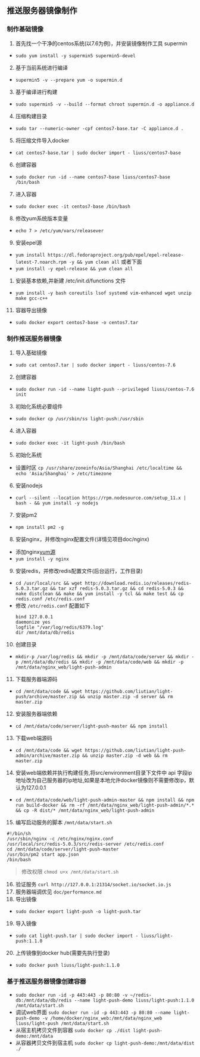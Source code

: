 ## 推送服务器镜像制作

### 制作基础镜像

1. 首先找一个干净的centos系统(以7.6为例)，并安装镜像制作工具 supermin
- `sudo yum install -y supermin5 supermin5-devel `
2. 基于当前系统进行编译
- `supermin5 -v --prepare yum -o supermin.d`
3. 基于编译进行构建
- `sudo supermin5 -v --build --format chroot supermin.d -o appliance.d`
4. 压缩构建目录
- `sudo tar --numeric-owner -cpf centos7-base.tar -C appliance.d . `
5. 将压缩文件导入docker
- `cat centos7-base.tar | sudo docker import - liuss/centos7-base`
6. 创建容器
- `sudo docker run -id --name centos7-base liuss/centos7-base /bin/bash`
7. 进入容器
- `sudo docker exec -it centos7-base /bin/bash`
8. 修改yum系统版本变量
- `echo 7 > /etc/yum/vars/releasever`
9. 安装epel源
- `yum install https://dl.fedoraproject.org/pub/epel/epel-release-latest-7.noarch.rpm -y && yum clean all` 或者下面
- `yum install -y epel-release && yum clean all`
1.  安装基本依赖,并新建 /etc/init.d/functions  文件
- `yum install -y bash coreutils lsof systemd vim-enhanced wget unzip make gcc-c++ `
11. 容器导出镜像
- `sudo docker export centos7-base -o centos7.tar`



### 制作推送服务器镜像

1. 导入基础镜像
- `sudo cat centos7.tar | sudo docker import - liuss/centos-7.6`
2. 创建容器
- `sudo docker run -id --name light-push --privileged liuss/centos-7.6 init`
3. 初始化系统必要组件
- `sudo docker cp /usr/sbin/ss light-push:/usr/sbin`
4. 进入容器
- `sudo docker exec -it light-push /bin/bash`
5. 初始化系统
- 设置时区 `cp /usr/share/zoneinfo/Asia/Shanghai /etc/localtime && echo 'Asia/Shanghai' > /etc/timezone`
6. 安装nodejs
- `curl --silent --location https://rpm.nodesource.com/setup_11.x | bash - && yum install -y nodejs`
7. 安装pm2
- `npm install pm2 -g`
8. 安装nginx，并修改nginx配置文件(详情见项目doc/nginx)
- 添加nginx[yum源](http://nginx.org/en/linux_packages.html#RHEL-CentOS)
- `yum install -y nginx`
9. 安装redis，并修改redis配置文件(后台运行，工作目录)
- `cd /usr/local/src && wget http://download.redis.io/releases/redis-5.0.3.tar.gz && tar xzf redis-5.0.3.tar.gz && cd redis-5.0.3 && make distclean && make && yum install -y tcl && make test && cp redis.conf /etc/redis.conf`
- 修改 `/etc/redis.conf` 配置如下
  ```
  bind 127.0.0.1
  daemonize yes
  logfile "/var/log/redis/6379.log"
  dir /mnt/data/db/redis
  ```
10. 创建目录
- `mkdir-p /var/log/redis && mkdir -p /mnt/data/code/server && mkdir -p /mnt/data/db/redis && mkdir -p /mnt/data/code/web && mkdir -p /mnt/data/nginx_web/light-push-admin `
11. 下载服务器端源码
- `cd /mnt/data/code && wget https://github.com/liutian/light-push/archive/master.zip && unzip master.zip -d server && rm master.zip`
12. 安装服务器端依赖
- `cd /mnt/data/code/server/light-push-master && npm install `
13. 下载web端源码
- `cd /mnt/data/code && wget https://github.com/liutian/light-push-admin/archive/master.zip && unzip master.zip -d web && rm master.zip`
14. 安装web端依赖并执行构建任务,将src/environment目录下文件中 api 字段ip地址改为自己服务器的ip地址,如果是本地允许docker镜像则不需要修改ip，默认为127.0.0.1
- `cd /mnt/data/code/web/light-push-admin-master && npm install && npm run build-docker && rm -rf /mnt/data/nginx_web/light-push-admin/*.* && cp -R dist/* /mnt/data/nginx_web/light-push-admin `
15. 编写启动服务的脚本 `/mnt/data/start.sh`
```
#!/bin/sh
/usr/sbin/nginx -c /etc/nginx/nginx.conf
/usr/local/src/redis-5.0.3/src/redis-server /etc/redis.conf
cd /mnt/data/code/server/light-push-master
/usr/bin/pm2 start app.json
/bin/bash
```
>修改权限 `chmod u+x /mnt/data/start.sh`

16. 验证服务 `curl http://127.0.0.1:21314/socket.io/socket.io.js`
17. 服务器端调优见 `doc/performance.md`
18. 导出镜像
- `sudo docker export light-push -o light-push.tar`
19. 导入镜像
- `sudo cat light-push.tar | sudo docker import - liuss/light-push:1.1.0`
20. 上传镜像到docker hub(需要先执行登录)
- `sudo docker push liuss/light-push:1.1.0`


### 基于推送服务器镜像创建容器
- `sudo docker run -id -p 443:443 -p 80:80 -v ~/redis-db:/mnt/data/db/redis --name light-push-demo liuss/light-push:1.1.0 /mnt/data/start.sh`
- 调试web界面 `sudo docker run -id -p 443:443 -p 80:80 --name light-push-demo -v /home/docker/nginx_web:/mnt/data/nginx_web liuss/light-push /mnt/data/start.sh`
- 从宿主机拷贝文件到容器 `sudo docker cp ./dist light-push-demo:/mnt/data`
- 从容器拷贝文件到宿主机 `sudo docker cp light-push-demo:/mnt/data/dist ./`


